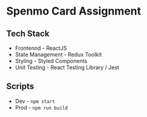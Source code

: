 # Spenmo Card Assignment

## Tech Stack
 - Frontennd - ReactJS
 - State Management - Redux Toolkit
 - Styling - Styled Components
 - Unit Testing - React Testing Library / Jest

## Scripts
 - Dev - `npm start`
 - Prod - `npm run build`
